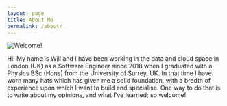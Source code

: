 ```yaml
---
layout: page
title: About Me
permalink: /about/
---
```


![Welcome!](https://lh3.googleusercontent.com/pw/AL9nZEVgIKhyCQd9M3egZMmdwf2UWJGgsKU78mIfGwvqs_6lCLSLMffegNmSX898hBqTQDv1jOz-op4boJXTw-gLviGD-Bzr3eaHIAtCRBUBGMyi5zCGXe3BuV2yPGJCRQeQqnqZb7nzZK4xnxMYh2qMPJkHUA=w1334-h1480-no?authuser=0)

Hi! My name is Will and I have been working in the data and cloud space in London (UK) as a Software Engineer since 2018 when I graduated with a Physics BSc (Hons) from the University of Surrey, UK. In that time I have worn many hats which has given me a solid foundation, with a bredth of experience upon which I want to build and specialise. One way to do that is to write about my opinions, and what I've learned; so welcome!
